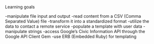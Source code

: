 Learning goals

-manipulate file input and output
-read content from a CSV (Comma Separated Value) file
-transform it into a standardized format
-utilize the data to contact a remote service
-populate a template with user data
-manipulate strings
-access Google’s Civic Information API through the Google API Client Gem
-use ERB (Embedded Ruby) for templating